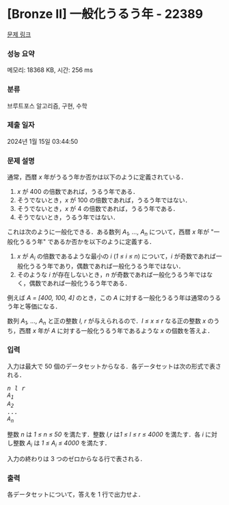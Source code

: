 # [Bronze II] 一般化うるう年 - 22389 

[문제 링크](https://www.acmicpc.net/problem/22389) 

### 성능 요약

메모리: 18368 KB, 시간: 256 ms

### 분류

브루트포스 알고리즘, 구현, 수학

### 제출 일자

2024년 1월 15일 03:44:50

### 문제 설명

<p>通常，西暦 <i>x</i> 年がうるう年か否かは以下のように定義されている．</p>

<ol>
	<li><i>x</i> が 400 の倍数であれば，うるう年である．</li>
	<li>そうでないとき，<i>x</i> が 100 の倍数であれば，うるう年ではない．</li>
	<li>そうでないとき，<i>x</i> が 4 の倍数であれば，うるう年である．</li>
	<li>そうでないとき，うるう年ではない．</li>
</ol>

<p>これは次のように一般化できる．ある数列 <i>A<sub>1</sub>, ..., A<sub>n</sub></i> について，西暦 <i>x</i> 年が "一般化うるう年" であるか否かを以下のように定義する．</p>

<ol>
	<li><i>x</i> が <i>A<sub>i</sub></i> の倍数であるような最小の <i>i</i> (<i>1 ≤ i ≤ n</i>) について，<i>i</i> が奇数であれば一般化うるう年であり，偶数であれば一般化うるう年ではない．</li>
	<li>そのような <i>i</i> が存在しないとき，<i>n</i> が奇数であれば一般化うるう年ではなく，偶数であれば一般化うるう年である．</li>
</ol>

<p>例えば <i>A = [400, 100, 4]</i> のとき，この <i>A</i> に対する一般化うるう年は通常のうるう年と等価になる．</p>

<p>数列 <i>A<sub>1</sub>, ..., A<sub>n</sub></i> と正の整数 <i>l, r</i> が与えられるので．<i>l ≤ x ≤ r</i> なる正の整数 <i>x</i> のうち，西暦 <i>x</i> 年が <i>A</i> に対する一般化うるう年であるような <i>x</i> の個数を答えよ．</p>

### 입력 

 <p>入力は最大で 50 個のデータセットからなる．各データセットは次の形式で表される．</p>

<pre><i>n</i> <i>l</i> <i>r</i>
<i>A<sub>1</sub></i>
<i>A<sub>2</sub></i>
<i>...</i>
<i>A<sub>n</sub></i></pre>

<p>整数 <i>n</i> は <i>1 ≤ n ≤ 50</i> を満たす．整数 <i>l,r</i> は<i>1 ≤ l ≤ r ≤ 4000</i> を満たす．各 <i>i</i> に対し整数 <i>A<sub>i</sub></i> は <i>1 ≤ A<sub>i</sub> ≤ 4000</i> を満たす．</p>

<p>入力の終わりは 3 つのゼロからなる行で表される．</p>

### 출력 

 <p>各データセットについて，答えを 1 行で出力せよ．</p>

